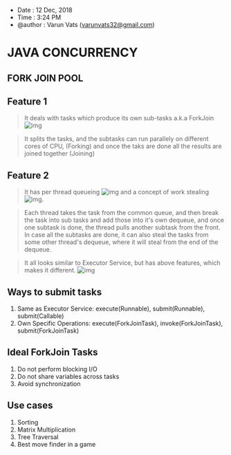 * Date : 12 Dec, 2018
* Time : 3:24 PM
* @author : Varun Vats (varunvats32@gmail.com)

# JAVA CONCURRENCY

## FORK JOIN POOL

## Feature 1

> It deals with tasks which produce its own sub-tasks a.k.a ForkJoin 
![img](https://user-images.githubusercontent.com/2538815/49852690-d9159b00-fe0a-11e8-9ba4-33055affc42c.png)

> It splits the tasks, and the subtasks can run parallely on different cores of CPU, (Forking) and once the taks are done
all the results are joined together (Joining)

## Feature 2

> It has per thread queueing ![img](https://user-images.githubusercontent.com/2538815/49852862-54774c80-fe0b-11e8-84f6-e601157a19c9.png) and 
a concept of work stealing ![img](https://user-images.githubusercontent.com/2538815/49852863-550fe300-fe0b-11e8-9a24-3c2fcbf01806.png). 

> Each thread takes the task from the common queue, and then break the task into sub tasks and add those into it's own dequeue, 
and once one subtask is done, the thread pulls another subtask from the front. In case all the subtasks are done, it can also 
steal the tasks from some other thread's dequeue, where it will steal from the end of the dequeue.

> It all looks similar to Executor Service, but has above features, which makes it different. 
![img](https://user-images.githubusercontent.com/2538815/49852861-54774c80-fe0b-11e8-9e75-b6b79b8f6788.png)

## Ways to submit tasks
1. Same as Executor Service: execute(Runnable), submit(Runnable), submit(Callable)
2. Own Specific Operations: execute(ForkJoinTask), invoke(ForkJoinTask), submit(ForkJoinTask) 

## Ideal ForkJoin Tasks
1. Do not perform blocking I/O
2. Do not share variables across tasks
3. Avoid synchronization

## Use cases
1. Sorting
2. Matrix Multiplication
3. Tree Traversal
4. Best move finder in a game
